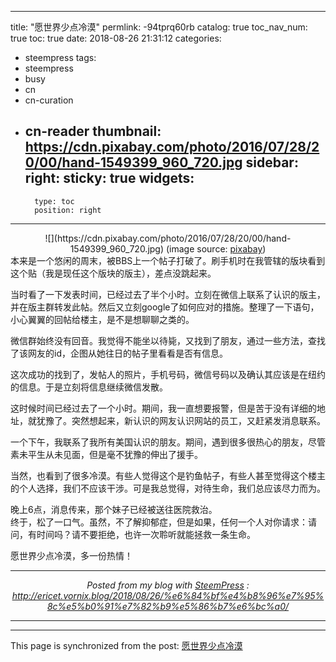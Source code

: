 
---
title: "愿世界少点冷漠"
permlink: -94tprq60rb
catalog: true
toc_nav_num: true
toc: true
date: 2018-08-26 21:31:12
categories:
- steempress
tags:
- steempress
- busy
- cn
- cn-curation
- cn-reader
thumbnail: https://cdn.pixabay.com/photo/2016/07/28/20/00/hand-1549399_960_720.jpg
sidebar:
    right:
        sticky: true
widgets:
    -
        type: toc
        position: right
---


<center>![](https://cdn.pixabay.com/photo/2016/07/28/20/00/hand-1549399_960_720.jpg)
(image source: <a href="https://cdn.pixabay.com/photo/2016/07/28/20/00/hand-1549399_960_720.jpg">pixabay</a>)</center>
本来是一个悠闲的周末，被BBS上一个帖子打破了。刷手机时在我管辖的版块看到这个贴（我是现任这个版块的版主），差点没跳起来。
<img src="http://ericet.vornix.blog/wp-content/uploads/2018/08/20180826170742.png" alt="" /><br/>

当时看了一下发表时间，已经过去了半个小时。立刻在微信上联系了认识的版主，并在版主群转发此帖。然后又立刻google了如何应对的措施。整理了一下语句，小心翼翼的回帖给楼主，是不是想聊聊之类的。
<img src="http://ericet.vornix.blog/wp-content/uploads/2018/08/ericet.png" alt="" /><br/>

微信群始终没有回音。我觉得不能坐以待毙，又找到了朋友，通过一些方法，查找了该网友的id，企图从她往日的帖子里看看是否有信息。

这次成功的找到了，发帖人的照片，手机号码，微信号码以及确认其应该是在纽约的信息。于是立刻将信息继续微信发散。

这时候时间已经过去了一个小时。期间，我一直想要报警，但是苦于没有详细的地址，就犹豫了。突然想起来，新认识的网友认识网站的员工，又赶紧发消息联系。

一个下午，我联系了我所有美国认识的朋友。期间，遇到很多很热心的朋友，尽管素未平生从未见面，但是毫不犹豫的伸出了援手。

当然，也看到了很多冷漠。有些人觉得这个是钓鱼帖子，有些人甚至觉得这个楼主的个人选择，我们不应该干涉。可是我总觉得，对待生命，我们总应该尽力而为。

晚上6点，消息传来，那个妹子已经被送往医院救治。
<img src="http://ericet.vornix.blog/wp-content/uploads/2018/08/tanzhu.png" alt="" /><br/>
终于，松了一口气。虽然，不了解抑郁症，但是如果，任何一个人对你请求：请问，有时间吗？请不要拒绝，也许一次聆听就能拯救一条生命。

愿世界少点冷漠，多一份热情！ <br /><center><hr/><em>Posted from my blog with <a href=&#039;https://wordpress.org/plugins/steempress/&#039;>SteemPress</a> : http://ericet.vornix.blog/2018/08/26/%e6%84%bf%e4%b8%96%e7%95%8c%e5%b0%91%e7%82%b9%e5%86%b7%e6%bc%a0/ </em><hr/></center>        

- - -

This page is synchronized from the post: [愿世界少点冷漠](https://steemit.com/@ericet/-94tprq60rb)
